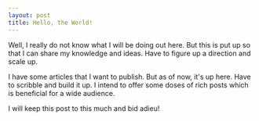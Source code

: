 ```yaml
---
layout: post
title: Hello, the World!
---
```


Well, I really do not know what I will be doing out here. But this is put up so that I can share my knowledge and ideas. Have to figure up a direction and scale up.

I have some articles that I want to publish. But as of now, it's up here. Have to scribble and build it up. I intend to offer some doses of rich posts which is beneficial for a wide audience.

I will keep this post to this much and bid adieu!
